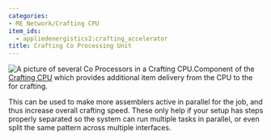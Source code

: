 ```yaml
---
categories:
- ME Network/Crafting CPU
item_ids:
  - appliedenergistics2:crafting_accelerator
title: Crafting Co Processing Unit
---
```


![A picture of several Co Processors in a Crafting
CPU.](../../../../public/assets/large/craftingco.png)Component of the [Crafting
CPU](../../crafting-cpu.md) which provides additional item delivery from
the CPU to the <ItemLink id="appliedenergistics2:item_interface"/> for
crafting.



This can be used to make more assemblers active in parallel for the job, and
thus increase overall crafting speed. These only help if your setup has steps
properly separated so the system can run multiple tasks in parallel, or even
split the same pattern across multiple interfaces.

<RecipeFor id="appliedenergistics2:crafting_accelerator"/>
